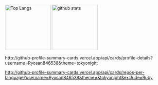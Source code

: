 <p align="left"> 
  <img alt="Top Langs" height="150px" src="https://github-readme-stats.vercel.app/api/top-langs/?username=Ryosan846538&layout=compact&show_icons=true&theme=tokyonight" />
  <img alt="github stats" height="150px" src="https://github-readme-stats.vercel.app/api?username=Ryosan846538&theme=tokyonight&show_icons=ture" />
</p>
http://github-profile-summary-cards.vercel.app/api/cards/profile-details?username=Ryosan846538&theme=tokyonight

http://github-profile-summary-cards.vercel.app/api/cards/repos-per-language?username=Ryosan846538&theme=&tokyonight&exclude=Ruby
